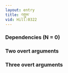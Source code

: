 ```yaml
---
layout: entry
title: འགྲུམ་
vid: Hill:0322
---
```

### Dependencies (N = 0)


### Two overt arguments


### Three overt arguments
